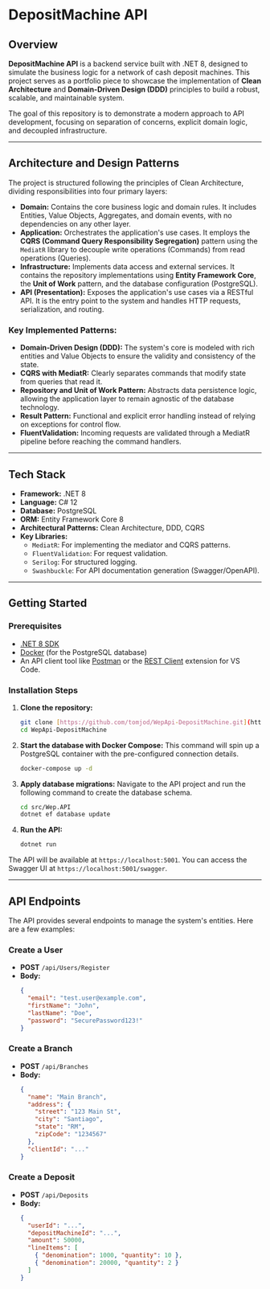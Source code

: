 # DepositMachine API

## Overview

**DepositMachine API** is a backend service built with .NET 8, designed to simulate the business logic for a network of cash deposit machines. This project serves as a portfolio piece to showcase the implementation of **Clean Architecture** and **Domain-Driven Design (DDD)** principles to build a robust, scalable, and maintainable system.

The goal of this repository is to demonstrate a modern approach to API development, focusing on separation of concerns, explicit domain logic, and decoupled infrastructure.

---

## Architecture and Design Patterns

The project is structured following the principles of Clean Architecture, dividing responsibilities into four primary layers:

* **Domain:** Contains the core business logic and domain rules. It includes Entities, Value Objects, Aggregates, and domain events, with no dependencies on any other layer.
* **Application:** Orchestrates the application's use cases. It employs the **CQRS (Command Query Responsibility Segregation)** pattern using the `MediatR` library to decouple write operations (Commands) from read operations (Queries).
* **Infrastructure:** Implements data access and external services. It contains the repository implementations using **Entity Framework Core**, the **Unit of Work** pattern, and the database configuration (PostgreSQL).
* **API (Presentation):** Exposes the application's use cases via a RESTful API. It is the entry point to the system and handles HTTP requests, serialization, and routing.

### Key Implemented Patterns:
* **Domain-Driven Design (DDD):** The system's core is modeled with rich entities and Value Objects to ensure the validity and consistency of the state.
* **CQRS with MediatR:** Clearly separates commands that modify state from queries that read it.
* **Repository and Unit of Work Pattern:** Abstracts data persistence logic, allowing the application layer to remain agnostic of the database technology.
* **Result Pattern:** Functional and explicit error handling instead of relying on exceptions for control flow.
* **FluentValidation:** Incoming requests are validated through a MediatR pipeline before reaching the command handlers.

---

## Tech Stack

* **Framework:** .NET 8
* **Language:** C# 12
* **Database:** PostgreSQL
* **ORM:** Entity Framework Core 8
* **Architectural Patterns:** Clean Architecture, DDD, CQRS
* **Key Libraries:**
    * `MediatR`: For implementing the mediator and CQRS patterns.
    * `FluentValidation`: For request validation.
    * `Serilog`: For structured logging.
    * `Swashbuckle`: For API documentation generation (Swagger/OpenAPI).

---

## Getting Started

### Prerequisites

* [.NET 8 SDK](https://dotnet.microsoft.com/download/dotnet/8.0)
* [Docker](https://www.docker.com/products/docker-desktop) (for the PostgreSQL database)
* An API client tool like [Postman](https://www.postman.com/) or the [REST Client](https://marketplace.visualstudio.com/items?itemName=humao.rest-client) extension for VS Code.

### Installation Steps

1.  **Clone the repository:**
    ```bash
    git clone [https://github.com/tomjod/WepApi-DepositMachine.git](https://github.com/tomjod/WepApi-DepositMachine.git)
    cd WepApi-DepositMachine
    ```

2.  **Start the database with Docker Compose:**
    This command will spin up a PostgreSQL container with the pre-configured connection details.
    ```bash
    docker-compose up -d
    ```

3.  **Apply database migrations:**
    Navigate to the API project and run the following command to create the database schema.
    ```bash
    cd src/Wep.API
    dotnet ef database update
    ```

4.  **Run the API:**
    ```bash
    dotnet run
    ```

The API will be available at `https://localhost:5001`. You can access the Swagger UI at `https://localhost:5001/swagger`.

---

## API Endpoints

The API provides several endpoints to manage the system's entities. Here are a few examples:

### Create a User

* **POST** `/api/Users/Register`
* **Body:**
    ```json
    {
      "email": "test.user@example.com",
      "firstName": "John",
      "lastName": "Doe",
      "password": "SecurePassword123!"
    }
    ```

### Create a Branch

* **POST** `/api/Branches`
* **Body:**
    ```json
    {
      "name": "Main Branch",
      "address": {
        "street": "123 Main St",
        "city": "Santiago",
        "state": "RM",
        "zipCode": "1234567"
      },
      "clientId": "..."
    }
    ```

### Create a Deposit

* **POST** `/api/Deposits`
* **Body:**
    ```json
    {
      "userId": "...",
      "depositMachineId": "...",
      "amount": 50000,
      "lineItems": [
        { "denomination": 1000, "quantity": 10 },
        { "denomination": 20000, "quantity": 2 }
      ]
    }
    ```
